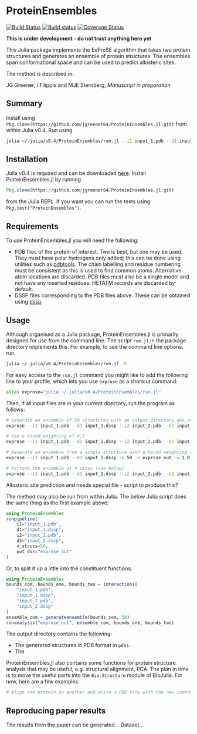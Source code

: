 # ProteinEnsembles

[![Build Status](https://travis-ci.org/jgreener64/ProteinEnsembles.jl.svg?branch=master)](https://travis-ci.org/jgreener64/ProteinEnsembles.jl)
[![Build status](https://ci.appveyor.com/api/projects/status/flfqouj1otkuf1rk?svg=true)](https://ci.appveyor.com/project/jgreener64/proteinensembles-jl)
[![Coverage Status](https://coveralls.io/repos/github/jgreener64/ProteinEnsembles.jl/badge.svg?branch=master)](https://coveralls.io/github/jgreener64/ProteinEnsembles.jl?branch=master)

**This is under development - do not trust anything here yet**

This Julia package implements the ExProSE algorithm that takes two protein structures and generates an ensemble of protein structures. The ensembles span conformational space and can be used to predict allosteric sites.

The method is described in:

JG Greener, I Filippis and MJE Sternberg, *Manuscript in preparation*


## Summary

Install using `Pkg.clone(https://github.com/jgreener64/ProteinEnsembles.jl.git)` from within Julia v0.4. Run using

```bash
julia ~/.julia/v0.4/ProteinEnsembles/run.jl --i1 input_1.pdb --d1 input_1.dssp --i2 input_2.pdb --d2 input_2.dssp -n 50 -o exprose_out
```


## Installation

Julia v0.4 is required and can be downloaded [here](http://julialang.org/downloads). Install ProteinEnsembles.jl by running

```julia
Pkg.clone(https://github.com/jgreener64/ProteinEnsembles.jl.git)
```

from the Julia REPL. If you want you can run the tests using `Pkg.test("ProteinEnsembles")`.


## Requirements

To use ProteinEnsembles.jl you will need the following:
- PDB files of the protein of interest. Two is best, but one may be used. They must have polar hydrogens only added; this can be done using utilities such as [pdbtools](https://github.com/harmslab/pdbtools). The chain labelling and residue numbering must be consistent as this is used to find common atoms. Alternative atom locations are discarded. PDB files must also be a single model and not have any inserted residues. HETATM records are discarded by default.
- DSSP files corresponding to the PDB files above. These can be obtained using [dssp](http://swift.cmbi.ru.nl/gv/dssp).


## Usage

Although organised as a Julia package, ProteinEnsembles.jl is primarily designed for use from the command line. The script `run.jl` in the package directory implements this. For example, to see the command line options, run

```bash
julia ~/.julia/v0.4/ProteinEnsembles/run.jl -h
```

For easy access to the `run.jl` command you might like to add the following line to your profile, which lets you use `exprose` as a shortcut command:

```bash
alias exprose="julia ~/.julia/v0.4/ProteinEnsembles/run.jl"
```

Then, if all input files are in your current directory, run the program as follows:

```bash
# Generate an ensemble of 50 structures with an output directory ake_out
exprose --i1 input_1.pdb --d1 input_1.dssp --i2 input_2.pdb --d2 input_2.dssp -n 50 -o exprose_out

# Use a bound weighting of 0.5
exprose --i1 input_1.pdb --d1 input_1.dssp --i2 input_2.pdb --d2 input_2.dssp -n 50 -o exprose_out -w 0.5

# Generate an ensemble from a single structure with a bound weighting of 1.0
exprose --i1 input_1.pdb --d1 input_1.dssp -n 50 -o exprose_out -w 1.0

# Perturb the ensemble at 4 sites (see below)
exprose --i1 input_1.pdb --d1 input_1.dssp --i2 input_2.pdb --d2 input_2.dssp -n 50 -o exprose_out -m 4 -l pocket_points.pdb
```

Allosteric site prediction and needs special file - script to produce this?

The method may also be run from within Julia. The below Julia script does the same thing as the first example above:

```julia
using ProteinEnsembles
runpipeline(
    i1="input_1.pdb",
    d1="input_1.dssp",
    i2="input_2.pdb",
    d2="input_2.dssp",
    n_strucs=50,
    out_dir="exprose_out"
)
```

Or, to split it up a little into the constituent functions:

```julia
using ProteinEnsembles
bounds_com, bounds_one, bounds_two = interactions(
    "input_1.pdb",
    "input_1.dssp",
    "input_2.pdb",
    "input_2.dssp"
)
ensemble_com = generateensemble(bounds_com, 50)
runanalysis("exprose_out", ensemble_com, bounds_one, bounds_two)
```

The output directory contains the following:
- The generated structures in PDB format in `pdbs`.
- The

ProteinEnsembles.jl also contains some functions for protein structure analysis that may be useful, e.g. structural alignment, PCA. The plan in time is to move the useful parts into the `Bio.Structure` module of BioJulia. For now, here are a few examples:

```julia
# Align one protein to another and write a PDB file with the new coordinates


```


## Reproducing paper results

The results from the paper can be generated...
Dataset...

